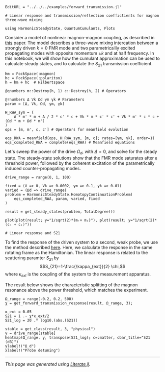 ```@meta
EditURL = "../../../examples/forward_transmission.jl"
```

````@example forward_transmission
# Linear response and transmission/reflection coeffictients for magnon three-wave mixing

using HarmonicSteadyState, QuantumCumulants, Plots
````

Consider a model of nonlinear magnon-magnon coupling, as described in [this](https://arxiv.org/abs/2506.11527) paper. The model describes  a three-wave mixing intercation between a strongly driven $k=0$ FMR mode and two parametricallly excited propagating modes with opposite momentum $\pm k$ and at half frequency. In this notebook, we will show how the cumulant approximation can be used to calculate steady states, and to calculate the $S_{21}$ transmission coefficient.

````@example forward_transmission
hm = FockSpace(:magnon)
hc = FockSpace(:polariton)
h = hm ⊗ hc  # Hilbertspace

@qnumbers m::Destroy(h, 1) c::Destroy(h, 2) # Operators

@rnumbers Δ Vk Ωd γm γk # Parameters
param = [Δ, Vk, Ωd, γm, γk]

H_RWA_sym = (
    Δ * m' * m + Δ / 2 * c' * c + Vk * m * c' * c' + Vk * m' * c * c + (Ωd * m + Ωd * m')
)
ops = [m, m', c, c'] # Operators for meanfield evolution

eqs_RWA = meanfield(ops, H_RWA_sym, [m, c]; rates=[γm, γk], order=1)
eqs_completed_RWA = complete(eqs_RWA) # Meanfield equations
````

Let's sweep the power of the drive $\Omega_d$, with $\Delta=0$, and solve for the steady state. The steady-state solutions show that the FMR mode saturates after a threshold power, followed by the coherent excitation of the parametrically induced counter-propagating modes.

````@example forward_transmission
drive_range = range(0, 1, 100)

fixed = (Δ => 0, Vk => 0.0002, γm => 0.1, γk => 0.01)
varied = (Ωd => drive_range)
problem = HarmonicSteadyState.HomotopyContinuationProblem(
    eqs_completed_RWA, param, varied, fixed
)

result = get_steady_states(problem, TotalDegree())

plot(plot(result; y="1/sqrt(2)*(mᵣ+ mᵢ)"), plot(result; y="1/sqrt(2)*(cᵣ + cᵢ)"))

# Linear response and S21
````

To find the response of the driven system to a second, weak probe, we use the method described [here](https://quantumengineeredsystems.github.io/HarmonicBalance.jl/stable/background/stability_response#linresp_background). Here, we calculate the response in the same rotating frame as the Hamiltonian. The linear response is related to the scattering paramter $S_{21}$ by
$$S_{21}=1-\frac{\kappa_{ext}}{2} \chi,$$
where $\kappa_{ext}$ is the coupling of the system to the measurement apparatus.

The result below shows the characteristic splitting of the magnon resonance above the power threshold, which matches the experiment.

````@example forward_transmission
Ω_range = range(-0.2, 0.2, 500)
χ = get_forward_transmission_response(result, Ω_range, 3);

κ_ext = 0.05
S21 = 1 .- χ*κ_ext/2
S21_log = 20 .* log10.(abs.(S21))

stable = get_class(result, 3, "physical")
y = drive_range[stable]
heatmap(Ω_range, y, transpose(S21_log); c=:matter, cbar_title="S21 (dB)")
ylabel!("Ω_d")
xlabel!("Probe detuning")
````

---

*This page was generated using [Literate.jl](https://github.com/fredrikekre/Literate.jl).*

